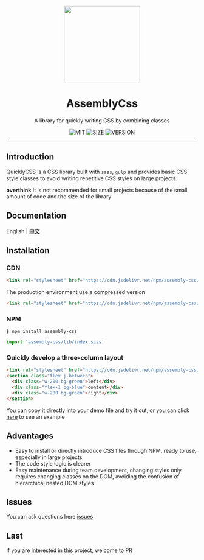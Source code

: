 <p align="center">
  <a href="https://zj1024.github.io/assembly-css/">
    <img width="200" src="https://zj1024.github.io/assembly-css/images/logo.png">
  </a>
</p>

<h1 align="center">AssemblyCss</h1>

<div align="center">

A library for quickly writing CSS by combining classes

![MIT](https://img.shields.io/badge/license-MIT-green) ![SIZE](https://img.shields.io/badge/size-60%20kb-blue) ![VERSION](https://img.shields.io/badge/version-1.1.0-orange)

</div>

---

## Introduction

QuicklyCSS is a CSS library built with `sass`, `gulp` and provides basic CSS style classes to avoid writing repetitive CSS styles on large projects.

**overthink** It is not recommended for small projects because of the small amount of code and the size of the library

## Documentation

English | [中文](https://github.com/zj1024/assembly-css/blob/master/README.md)

## Installation

### CDN

```html
<link rel="stylesheet" href="https://cdn.jsdelivr.net/npm/assembly-css/dist/assembly-css.css">
```

The production environment use a compressed version

```html
<link rel="stylesheet" href="https://cdn.jsdelivr.net/npm/assembly-css/dist/assembly-css.min.css">
```

### NPM

```Shell
$ npm install assembly-css
```

```js
import 'assembly-css/lib/index.scss'
```

### Quickly develop a three-column layout

```html
<link rel="stylesheet" href="https://cdn.jsdelivr.net/npm/assembly-css/dist/assembly-css.css">
<section class="flex j-between">
  <div class="w-200 bg-green">left</div>
  <div class="flex-1 bg-blue">content</div>
  <div class="w-200 bg-green">right</div>
</section>
```

You can copy it directly into your demo file and try it out, or you can click [here](https://zj1024.github.io/assembly-css/) to see an example

## Advantages ##

- Easy to install or directly introduce CSS files through NPM, ready to use, especially in large projects
- The code style logic is clearer
- Easy maintenance during team development, changing styles only requires changing classes on the DOM, avoiding the confusion of hierarchical nested DOM styles

## Issues

You can ask questions here [issues](https://github.com/zj1024/assembly-css/issues)

## Last

If you are interested in this project, welcome to PR